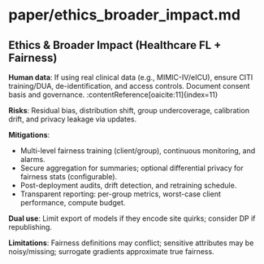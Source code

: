 # paper/ethics_broader_impact.md

## Ethics & Broader Impact (Healthcare FL + Fairness)

**Human data**: If using real clinical data (e.g., MIMIC-IV/eICU), ensure CITI training/DUA, de-identification, and access controls. Document consent basis and governance. :contentReference[oaicite:11]{index=11}

**Risks**: Residual bias, distribution shift, group undercoverage, calibration drift, and privacy leakage via updates.

**Mitigations**:
- Multi-level fairness training (client/group), continuous monitoring, and alarms.
- Secure aggregation for summaries; optional differential privacy for fairness stats (configurable).
- Post-deployment audits, drift detection, and retraining schedule.
- Transparent reporting: per-group metrics, worst-case client performance, compute budget.

**Dual use**: Limit export of models if they encode site quirks; consider DP if republishing.

**Limitations**: Fairness definitions may conflict; sensitive attributes may be noisy/missing; surrogate gradients approximate true fairness.

